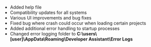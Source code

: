 - Added help file
- Compatibility updates for all systems
- Various UI improvements and bug fixes
- Fixed bug where crash could occur when loading certain projects
- Added additional error handling to startup processes
- Changed error logging folder to **C:\users\\[user]\AppData\Roaming\Developer Assistant\Error Logs**
